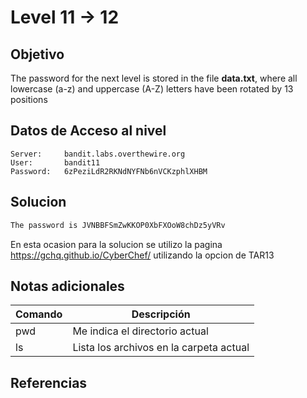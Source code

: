 # Level 11 -> 12

## Objetivo
The password for the next level is stored in the file **data.txt**, where all lowercase (a-z) and uppercase (A-Z) letters have been rotated by 13 positions

## Datos de Acceso al nivel
```
Server:     bandit.labs.overthewire.org
User:       bandit11
Password:   6zPeziLdR2RKNdNYFNb6nVCKzphlXHBM 
```

## Solucion
```bash
The password is JVNBBFSmZwKKOP0XbFXOoW8chDz5yVRv
```
En esta ocasion para la solucion se utilizo la pagina https://gchq.github.io/CyberChef/ utilizando la opcion de TAR13

## Notas adicionales
| Comando | Descripción  |
|---------|-----------------------------------------|
| pwd     | Me indica el directorio actual          |         
| ls      | Lista los archivos en la carpeta actual |

## Referencias
